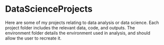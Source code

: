 # DataScienceProjects

Here are some of my projects relating to data analysis or data science. Each project folder 
includes the relevant data, code, and outputs. The environment folder details the environment 
used in analysis, and should allow the user to recreate it.
